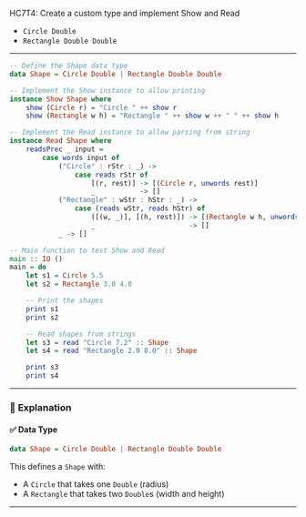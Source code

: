HC7T4: Create a custom type and implement Show and Read

* `Circle Double`
* `Rectangle Double Double`


---


```haskell
-- Define the Shape data type
data Shape = Circle Double | Rectangle Double Double

-- Implement the Show instance to allow printing
instance Show Shape where
    show (Circle r) = "Circle " ++ show r
    show (Rectangle w h) = "Rectangle " ++ show w ++ " " ++ show h

-- Implement the Read instance to allow parsing from string
instance Read Shape where
    readsPrec _ input =
        case words input of
            ("Circle" : rStr : _) ->
                case reads rStr of
                    [(r, rest)] -> [(Circle r, unwords rest)]
                    _           -> []
            ("Rectangle" : wStr : hStr : _) ->
                case (reads wStr, reads hStr) of
                    ([(w, _)], [(h, rest)]) -> [(Rectangle w h, unwords rest)]
                    _                       -> []
            _ -> []

-- Main function to test Show and Read
main :: IO ()
main = do
    let s1 = Circle 5.5
    let s2 = Rectangle 3.0 4.0

    -- Print the shapes
    print s1
    print s2

    -- Read shapes from strings
    let s3 = read "Circle 7.2" :: Shape
    let s4 = read "Rectangle 2.0 8.0" :: Shape

    print s3
    print s4
```

---

### 📘 **Explanation**

#### ✅ Data Type

```haskell
data Shape = Circle Double | Rectangle Double Double
```

This defines a `Shape` with:

* A `Circle` that takes one `Double` (radius)
* A `Rectangle` that takes two `Double`s (width and height)

---








